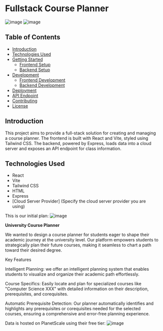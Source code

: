 # Fullstack Course Planner

![image](https://github.com/peterhuang569/UofAPlanner/assets/132851695/55751400-4720-4da3-b708-d1636668cf7d)
![image](https://github.com/peterhuang569/UofAPlanner/assets/132851695/4fbf7641-3187-48c4-b049-065d0bf0fde1)

## Table of Contents
- [Introduction](#introduction)
- [Technologies Used](#technologies-used)
- [Getting Started](#getting-started)
  - [Frontend Setup](#frontend-setup)
  - [Backend Setup](#backend-setup)
- [Development](#development)
  - [Frontend Development](#frontend-development)
  - [Backend Development](#backend-development)
- [Deployment](#deployment)
- [API Endpoint](#api-endpoint)
- [Contributing](#contributing)
- [License](#license)

## Introduction

This project aims to provide a full-stack solution for creating and managing a course planner. The frontend is built with React and Vite, styled using Tailwind CSS. The backend, powered by Express, loads data into a cloud server and exposes an API endpoint for class information. 

## Technologies Used

- React
- Vite
- Tailwind CSS
- HTML
- Express
- [Cloud Server Provider] (Specify the cloud server provider you are using)

This is our initial plan:
![image](https://github.com/peterhuang569/UofAPlanner/assets/132851695/a3619d1e-e266-4d85-a2ec-6997c1788f5a)

**University Course Planner**

We wanted to design a course planner for students eager to shape their academic journey at the university level. Our platform empowers students to strategically plan their future courses, making it seamless to chart a path toward their desired degree.

Key Features

Intelligent Planning: we offer an intelligent planning system that enables students to visualize and organize their academic path effortlessly.

Course Specifics: Easily locate and plan for specialized courses like "Computer Science XXX" with detailed information on their description, prerequisites, and corequisites.

Automatic Prerequisite Detection: Our planner automatically identifies and highlights any prerequisites or corequisites needed for the selected courses, ensuring a comprehensive and error-free planning experience.



Data is hosted on PlanetScale using their free tier:
![image](https://github.com/peterhuang569/UofAPlanner/assets/132851695/0f3f128c-656b-4215-a68d-f815a6f19742)







